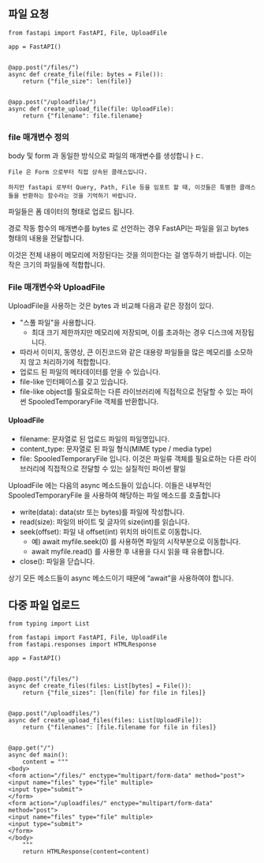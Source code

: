 ## 파일 요청

```
from fastapi import FastAPI, File, UploadFile

app = FastAPI()


@app.post("/files/")
async def create_file(file: bytes = File()):
    return {"file_size": len(file)}


@app.post("/uploadfile/")
async def create_upload_file(file: UploadFile):
    return {"filename": file.filename}
```

### file 매개변수 정의

body 및 form 과 동일한 방식으로 파일의 매개변수를 생성합니ㅏㄷ.

```
File 은 Form 으로부터 직접 상속된 클래스입니다.

하지만 fastapi 로부터 Query, Path, File 등을 임포트 할 때, 이것들은 특별한 클래스들을 반환하는 함수라는 것을 기억하기 바랍니다.
```
파일들은 폼 데이터의 형태로 업로드 됩니다.

경로 작동 함수의 매개변수를 bytes 로 선언하는 경우 FastAPI는 파일을 읽고 bytes 형태의 내용을 전달합니다.

이것은 전체 내용이 메모리에 저장된다는 것을 의미한다는 걸 염두하기 바랍니다. 이는 작은 크기의 파일들에 적합합니다.

### File 매개변수와 UploadFile

UploadFile을 사용하는 것은 bytes 과 비교해 다음과 같은 장점이 있다.

- "스풀 파일"을 사용합니다.
    - 최대 크기 제한까지만 메모리에 저장되며, 이를 초과하는 경우 디스크에 저장됩니다.
- 따라서 이미지, 동영상, 큰 이진코드와 같은 대용량 파일들을 많은 메모리를 소모하지 않고 처리하기에 적합합니다.
- 업로드 된 파일의 메타데이터를 얻을 수 있습니다.
- file-like 인터페이스를 갖고 있습니다.
- file-like object를 필요로하는 다른 라이브러리에 직접적으로 전달할 수 있는 파이썬 SpooledTemporaryFile 객체를 반환합니다.

#### UploadFile

- filename: 문자열로 된 업로드 파일의 파일명입니다.
- content_type: 문자열로 된 파일 형식(MIME type / media type)
- file: SpooledTemporaryFile 입니다. 이것은 파일류 객체를 필요로하는 다른 라이브러리에 직접적으로 전달할 수 있는 실질적인 파이썬 팔일

UploadFile 에는 다음의 async 메소드들이 있습니다. 이들은 내부적인 SpooledTemporaryFile 을 사용하여 해당하는 파일 메소드를 호출합니다

- write(data): data(str 또는 bytes)를 파일에 작성합니다.
- read(size): 파일의 바이트 및 글자의 size(int)를 읽습니다.
- seek(offset): 파일 내 offset(int) 위치의 바이트로 이동합니다.
    - 예) await myfile.seek(0) 를 사용하면 파일의 시작부분으로 이동합니다.
    - await myfile.read() 를 사용한 후 내용을 다시 읽을 때 유용합니다.
- close(): 파일을 닫습니다.

상기 모든 메소드들이 async 메소드이기 때문에 “await”을 사용하여야 합니다.

## 다중 파일 업로드

```
from typing import List

from fastapi import FastAPI, File, UploadFile
from fastapi.responses import HTMLResponse

app = FastAPI()


@app.post("/files/")
async def create_files(files: List[bytes] = File()):
    return {"file_sizes": [len(file) for file in files]}


@app.post("/uploadfiles/")
async def create_upload_files(files: List[UploadFile]):
    return {"filenames": [file.filename for file in files]}


@app.get("/")
async def main():
    content = """
<body>
<form action="/files/" enctype="multipart/form-data" method="post">
<input name="files" type="file" multiple>
<input type="submit">
</form>
<form action="/uploadfiles/" enctype="multipart/form-data" method="post">
<input name="files" type="file" multiple>
<input type="submit">
</form>
</body>
    """
    return HTMLResponse(content=content)
```
